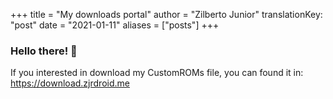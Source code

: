 +++
title = "My downloads portal"
author = "Zilberto Junior"
translationKey: "post"
date = "2021-01-11"
aliases = ["posts"]
+++ 

### Hello there! 👋

If you interested in download my CustomROMs file, you can found it in: https://download.zjrdroid.me



